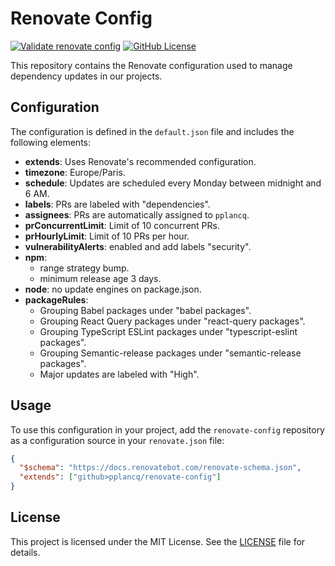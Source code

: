 # Renovate Config

[![Validate renovate config](https://github.com/pplancq/renovate-config/actions/workflows/validate-config.yml/badge.svg)](https://github.com/pplancq/renovate-config/actions/workflows/validate-config.yml)
[![GitHub License](https://img.shields.io/github/license/pplancq/renovate-config)](https://github.com/pplancq/renovate-config?tab=MIT-1-ov-file#readme)

This repository contains the Renovate configuration used to manage dependency updates in our projects.

## Configuration

The configuration is defined in the `default.json` file and includes the following elements:

- **extends**: Uses Renovate's recommended configuration.
- **timezone**: Europe/Paris.
- **schedule**: Updates are scheduled every Monday between midnight and 6 AM.
- **labels**: PRs are labeled with "dependencies".
- **assignees**: PRs are automatically assigned to `pplancq`.
- **prConcurrentLimit**: Limit of 10 concurrent PRs.
- **prHourlyLimit**: Limit of 10 PRs per hour.
- **vulnerabilityAlerts**: enabled and add labels "security".
- **npm**:
  - range strategy bump.
  - minimum release age 3 days.
- **node**: no update engines on package.json.
- **packageRules**:
  - Grouping Babel packages under "babel packages".
  - Grouping React Query packages under "react-query packages".
  - Grouping TypeScript ESLint packages under "typescript-eslint packages".
  - Grouping Semantic-release packages under "semantic-release packages".
  - Major updates are labeled with "High".

## Usage

To use this configuration in your project, add the `renovate-config` repository as a configuration source in your `renovate.json` file:

```json
{
  "$schema": "https://docs.renovatebot.com/renovate-schema.json",
  "extends": ["github>pplancq/renovate-config"]
}
```

## License

This project is licensed under the MIT License. See the [LICENSE](LICENSE) file for details.
